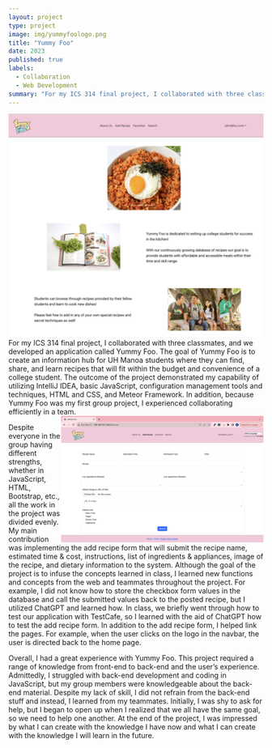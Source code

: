 ```yaml
---
layout: project
type: project
image: img/yummyfoologo.png
title: "Yummy Foo"
date: 2023
published: true
labels:
  - Collaboration
  - Web Development
summary: "For my ICS 314 final project, I collaborated with three classmates, and we developed a website called Yummy Foo where students can find, share, and learn recipes!"
---
```

<div class="text-center p-4">
  <img width="600px" src="../img/yummyfoo-home.png" class="img-thumbnail" >
</div>
For my ICS 314 final project, I collaborated with three classmates, and we developed an application called Yummy Foo. The goal of Yummy Foo is to create an information hub for UH Manoa students where they can find, share, and learn recipes that will fit within the budget and convenience of a college student. The outcome of the project demonstrated my capability of utilizing IntelliJ IDEA, basic JavaScript, configuration management tools and techniques, HTML and CSS, and Meteor Framework. In addition, because Yummy Foo was my first group project, I experienced collaborating efficiently in a team. 

<img align="right" width="400px" class="rounded pe-4" src="../img/yummyfoo-form.png">

Despite everyone in the group having different strengths, whether in JavaScript, HTML, Bootstrap, etc., all the work in the project was divided evenly. My main contribution was implementing the add recipe form that will submit the recipe name, estimated time & cost, instructions, list of ingredients & appliances, image of the recipe, and dietary information to the system. Although the goal of the project is to infuse the concepts learned in class, I learned new functions and concepts from the web and teammates throughout the project. For example, I did not know how to store the checkbox form values in the database and call the submitted values back to the posted recipe, but I utilized ChatGPT and learned how. In class, we briefly went through how to test our application with TestCafe, so I learned with the aid of ChatGPT how to test the add recipe form. In addition to the add recipe form, I helped link the pages. For example, when the user clicks on the logo in the navbar, the user is directed back to the home page. 

Overall, I had a great experience with Yummy Foo. This project required a range of knowledge from front-end to back-end and the user’s experience. Admittedly, I struggled with back-end development and coding in JavaScript, but my group members were knowledgeable about the back-end material. Despite my lack of skill, I did not refrain from the back-end stuff and instead, I learned from my teammates. Initially, I was shy to ask for help, but I began to open up when I realized that we all have the same goal, so we need to help one another. At the end of the project, I was impressed by what I can create with the knowledge I have now and what I can create with the knowledge I will learn in the future.
